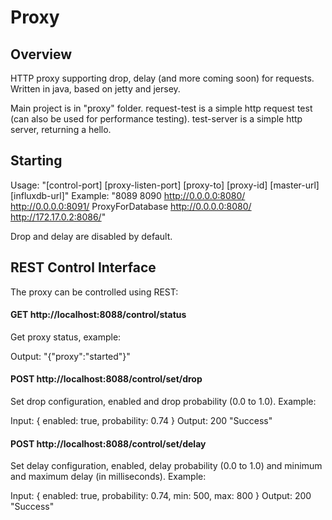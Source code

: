 # Proxy

## Overview

HTTP proxy supporting drop, delay (and more coming soon) for requests.
Written in java, based on jetty and jersey.

Main project is in "proxy" folder.
request-test is a simple http request test (can also be used for performance testing).
test-server is a simple http server, returning a hello.


## Starting

Usage: "[control-port] [proxy-listen-port] [proxy-to] [proxy-id] [master-url] [influxdb-url]"
Example: "8089 8090 http://0.0.0.0:8080/ http://0.0.0.0:8091/ ProxyForDatabase  http://0.0.0.0:8080/ http://172.17.0.2:8086/"

Drop and delay are disabled by default.

## REST Control Interface

The proxy can be controlled using REST:

#### GET http://localhost:8088/control/status
Get proxy status, example:

Output: "{"proxy":"started"}"

#### POST http://localhost:8088/control/set/drop
Set drop configuration, enabled and drop probability (0.0 to 1.0). Example:

Input:
{
  enabled: true,
  probability: 0.74
}
Output:
200 "Success"


#### POST http://localhost:8088/control/set/delay
Set delay configuration, enabled, delay probability (0.0 to 1.0) and minimum and maximum delay (in milliseconds). Example: 

Input:
{
  enabled: true,
  probability: 0.74,
  min: 500,
  max: 800
}
Output:
200 "Success"


